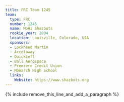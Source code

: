 ```yaml
---
title: FRC Team 1245
team:
  type: FRC
  number: 1245
  name: MoHi Shazbots
  rookie_year: 2004
  location: Louisville, Colorado, USA
  sponsors:
  - Lockheed Martin
  - Accelaway
  - QuickLeft
  - Ball Aerospace
  - Premiere Credit Union
  - Monarch High School
  links:
    Website: https://www.shazbots.org
---
```


{% include remove_this_line_and_add_a_paragraph %}